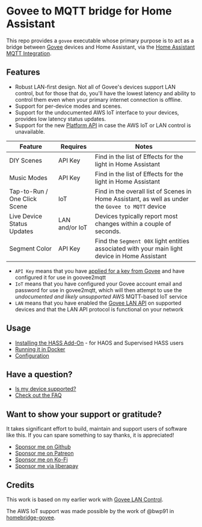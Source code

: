 # Govee to MQTT bridge for Home Assistant

This repo provides a `govee` executable whose primary purpose is to act
as a bridge between [Govee](https://govee.com) devices and Home Assistant,
via the [Home Assistant MQTT Integration](https://www.home-assistant.io/integrations/mqtt/).

## Features

* Robust LAN-first design. Not all of Govee's devices support LAN control,
  but for those that do, you'll have the lowest latency and ability to
  control them even when your primary internet connection is offline.
* Support for per-device modes and scenes.
* Support for the undocumented AWS IoT interface to your devices, provides
  low latency status updates.
* Support for the new [Platform
  API](https://developer.govee.com/reference/get-you-devices) in case the AWS
  IoT or LAN control is unavailable.

|Feature|Requires|Notes|
|-------|--------|-------------|
|DIY Scenes|API Key|Find in the list of Effects for the light in Home Assistant|
|Music Modes|API Key|Find in the list of Effects for the light in Home Assistant|
|Tap-to-Run / One Click Scene|IoT|Find in the overall list of Scenes in Home Assistant, as well as under the `Govee to MQTT` device|
|Live Device Status Updates|LAN and/or IoT|Devices typically report most changes within a couple of seconds.|
|Segment Color|API Key|Find the `Segment 00X` light entities associated with your main light device in Home Assistant|

* `API Key` means that you have [applied for a key from Govee](https://developer.govee.com/reference/apply-you-govee-api-key)
  and have configured it for use in goovee2mqtt
* `IoT` means that you have configured your Govee account email and password for
  use in govee2mqtt, which will then attempt to use the
  *undocumented and likely unsupported* AWS MQTT-based IoT service
* `LAN` means that you have enabled the [Govee LAN API](https://app-h5.govee.com/user-manual/wlan-guide)
  on supported devices and that the LAN API protocol is functional on your network

## Usage

* [Installing the HASS Add-On](docs/ADDON.md) - for HAOS and Supervised HASS users
* [Running it in Docker](docs/DOCKER.md)
* [Configuration](docs/CONFIG.md)

## Have a question?

* [Is my device supported?](docs/SKUS.md)
* [Check out the FAQ](docs/FAQ.md)

## Want to show your support or gratitude?

It takes significant effort to build, maintain and support users of software
like this. If you can spare something to say thanks, it is appreciated!

* [Sponsor me on Github](https://github.com/sponsors/wez)
* [Sponsor me on Patreon](https://patreon.com/WezFurlong)
* [Sponsor me on Ko-Fi](https://ko-fi.com/wezfurlong)
* [Sponsor me via liberapay](https://liberapay.com/wez)

## Credits

This work is based on my earlier work with [Govee LAN
Control](https://github.com/wez/govee-lan-hass/).

The AWS IoT support was made possible by the work of @bwp91 in
[homebridge-govee](https://github.com/bwp91/homebridge-govee/).

